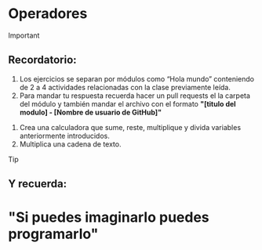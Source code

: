 # Operadores 

>[!IMPORTANT]
>## Recordatorio:
>1. Los ejercicios se separan por módulos como “Hola mundo” conteniendo de 2 a 4 actividades relacionadas con la clase previamente leída. 
>2. Para mandar tu respuesta recuerda hacer un pull requests el la carpeta del módulo y también mandar el archivo con el formato **"[titulo del modulo] - [Nombre de usuario de GitHub]"**

1. Crea una calculadora que sume, reste, multiplique y divida variables anteriormente introducidos.
2. Multiplica una cadena de texto.

>[!TIP]
>## Y recuerda: 
># "Si puedes imaginarlo puedes programarlo"